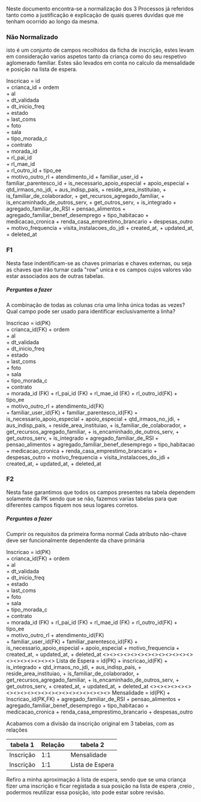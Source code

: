 

Neste documento encontra-se a normalização dos 3 Processos já referidos tanto como a justificação e explicação de quais queres duvidas que me tenham ocorrido ao longo da mesma.
### Não Normalizado
isto é um conjunto de campos recolhidos da ficha de inscrição, estes levam em consideração varios aspetos tanto da criança como do seu respetivo aglomerado familiar. Estes são levados em conta no calculo da mensalidade e posição na lista de espera.

Inscricao = id                                 
			      + crianca_id
			      + ordem                                
			      + al              
			      + dt_validada     
			      + dt_inicio_freq  
			      + estado          
			      + last_coms  
			      + foto           
			      + sala           
			      + tipo_morada_c   
			      + contrato        
			      + morada_id  
			      + rl_pai_id   
			      + rl_mae_id   
			      + rl_outro_id 
			      + tipo_ee         
			      + motivo_outro_rl 
			      + atendimento_id
			      + familiar_user_id
			      + familiar_parentesco_id
			      + is_necessario_apoio_especial
			      + apoio_especial
			      + qtd_irmaos_no_jdi,
				  + aus_indisp_pais,
				  + reside_area_instituiao,
				  + is_familiar_de_colaborador,
				  + get_recursos_agregado_familiar,
				  + is_encaminhado_de_outros_serv,
				  + get_outros_serv,
				  + is_integrado
				  + agregado_familiar_de_RSI
				  + pensao_alimentos
				  + agregado_familiar_benef_desemprego
				  + tipo_habitacao
				  + medicacao_cronica
				  + renda_casa_emprestimo_brancario
				  + despesas_outro
				  + motivo_frequencia
				  + visita_instalacoes_do_jdi
				  + created_at,
				  + updated_at,
				  + deleted_at



### F1
Nesta fase indentificam-se as chaves primarias e chaves externas, ou seja as chaves que irão turnar cada "row" unica e os campos cujos valores vão estar associados aos de outras tabelas.

##### Perguntas a fazer
A combinação de todas as colunas cria uma linha única todas as vezes?
Qual campo pode ser usado para identificar exclusivamente a linha?


Inscricao = id(PK)                                 
			      + crianca_id(FK) 
			      + ordem                                
			      + al              
			      + dt_validada     
			      + dt_inicio_freq  
			      + estado          
			      + last_coms  
			      + foto           
			      + sala           
			      + tipo_morada_c   
			      + contrato        
			      + morada_id  (FK)
			      + rl_pai_id  (FK) 
			      + rl_mae_id  (FK) 
			      + rl_outro_id(FK) 
			      + tipo_ee         
			      + motivo_outro_rl 
			      + atendimento_id(FK)  
			      + familiar_user_id(FK)
			      + familiar_parentesco_id(FK)
			      + is_necessario_apoio_especial
			      + apoio_especial
			      + qtd_irmaos_no_jdi,
				  + aus_indisp_pais,
				  + reside_area_instituiao,
				  + is_familiar_de_colaborador,
				  + get_recursos_agregado_familiar,
				  + is_encaminhado_de_outros_serv,
				  + get_outros_serv,
				  + is_integrado
				  + agregado_familiar_de_RSI
				  + pensao_alimentos
				  + agregado_familiar_benef_desemprego
				  + tipo_habitacao
				  + medicacao_cronica
				  + renda_casa_emprestimo_brancario
				  + despesas_outro
				  + motivo_frequencia
				  + visita_instalacoes_do_jdi
				  + created_at,
				  + updated_at,
				  + deleted_at
### F2

Nesta fase garantimos que todos os campos presentes na tabela dependem solamente da PK sendo que se não, fazemos varias tabelas para que diferentes campos fiquem nos seus logares corretos.

##### Perguntas a fazer
Cumprir os requisitos da primeira forma normal
Cada atributo não-chave deve ser funcionalmente dependente da chave primária

Inscricao = id(PK)                                 
			      + crianca_id(FK) 
			      + ordem                                
			      + al              
			      + dt_validada     
			      + dt_inicio_freq  
			      + estado          
			      + last_coms  
			      + foto           
			      + sala           
			      + tipo_morada_c   
			      + contrato        
			      + morada_id  (FK)
			      + rl_pai_id  (FK) 
			      + rl_mae_id  (FK) 
			      + rl_outro_id(FK) 
			      + tipo_ee         
			      + motivo_outro_rl 
			      + atendimento_id(FK)  
			      + familiar_user_id(FK)
			      + familiar_parentesco_id(FK)
			      + is_necessario_apoio_especial
			      + apoio_especial
                  + motivo_frequencia
				  + created_at,
				  + updated_at,
				  + deleted_at
<><><><><><><><><><><><><><><><><><><><>
Lista de Espera = id(PK)
				  + inscricao_id(FK)
				  + is_integrado 
				  + qtd_irmaos_no_jdi,
				  + aus_indisp_pais,
				  + reside_area_instituiao,
				  + is_familiar_de_colaborador,
				  + get_recursos_agregado_familiar,
				  + is_encaminhado_de_outros_serv,
				  + get_outros_serv,
				  + created_at,
				  + updated_at,
				  + deleted_at
<><><><><><><><><><><><><><><><><><><><><>
Mensalidade = id(PK)
				  + Inscricao_id(PK,FK)
				  + agregado_familiar_de_RSI
                  + pensao_alimentos
                  + agregado_familiar_benef_desemprego
                  + tipo_habitacao
                  + medicacao_cronica
                  + renda_casa_emprestimo_brancario
                  + despesas_outro


Acabamos com a divisão da inscrição original em 3 tabelas, com as relações

| tabela 1  | Relação | tabela 2        |
| --------- | ------- | --------------- |
| Inscrição | 1:1     | Mensalidade     |
| Inscrição | 1:1     | Lista de Espera |

Refiro a minha aproximação á lista de espera, sendo que se uma criança fizer uma inscrição e ficar registada a sua posição na lista de espera ,creio , podermos reutilizar essa posição, isto pode estar sobre revisão.